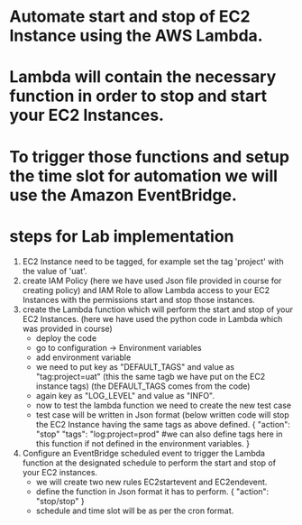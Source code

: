 # Automate start and stop of EC2 Instance using the AWS Lambda.
# Lambda will contain the necessary function in order to stop and start your EC2 Instances.
# To trigger those functions and setup the time slot for automation we will use the Amazon EventBridge.

# steps for Lab implementation
  1) EC2 Instance need to be tagged, for example set the tag 'project' with the value of 'uat'.
  2) create IAM Policy (here we have used Json file provided in course for creating policy) and IAM Role to allow Lambda access to your EC2 Instances with the permissions start and stop those instances.
  3) create the Lambda function which will perform the start and stop of your EC2 Instances. (here we have used the python code in Lambda which was provided in course)
       - deploy the code
       - go to configuration -> Environment variables
       - add environment variable
       - we need to put key as "DEFAULT_TAGS" and value as "tag:project=uat" (this the same tagb we have put on the EC2 instance tags) (the DEFAULT_TAGS comes from the code)
       - again key as "LOG_LEVEL" and value as "INFO".
       - now to test the lambda function we need to create the new test case
       - test case will be written in Json format (below written code will stop the EC2 Instance having the same tags as above defined.
               { "action": "stop"
                 "tags": "log:project=prod"   #we can also define tags here in this function if not defined in the environment variables.
               }  
  4) Configure an EventBridge scheduled event to trigger the Lambda function at the designated schedule to perform the start and stop of your EC2 instances.
       - we will create two new rules EC2startevent and EC2endevent.
       - define the function in Json format it has to perform.
               { "action": "stop/stop"
               }
       - schedule and time slot will be as per the cron format.
     
